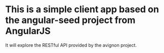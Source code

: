 # This is a simple client app based on the angular-seed project from AngularJS

It will explore the RESTful API provided by the avignon project.